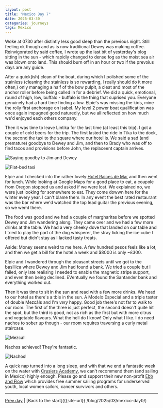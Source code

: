 ```yaml
---
layout: post
title: "Mexico Day 7"
date: 2025-03-30
categories: journeys
tags: Mexico
---
```


Woke at 0730 after distintly less good sleep than the previous night. Still feeling ok though and as is now traditional Dewey was making coffee. Reinvigorated by said coffee, I wrote up the last bit of yesterday's blog sitting in the sun - which rapidly changed to dense fog as the moist sea air was blown onto land. This should burn off in an hour or two if the prevoius days are any guide. 

After a quick(ish) clean of the boat, during which I polished some of the stainless (cleaning the stainless is so rewarding, I really should do it more often,) only managing a half of the bow pulpit, a cleat and most of the anchor roller before being called in for a debrief. We did a quick, emotional, round of high, low, buffalo - buffalo is the thing that suprised you. Everyone genuinely had a hard time finding a low. Elpie's was missing the kids, mine the rolly first anchorage on Isabel. My level 2 power boat qualification was once again impugned good naturedly, but we all reflected on how much we'd enjoyed each others company. 

Then it was time to leave Lintika for the last time (at least this trip). I got a couple of cold beers for the trip. The first lasted the ride in Tika to the dock, the second the taxi to the square where our hotel is. We said a sad (and premature) goodbye to Dewey and Jim, and then to Brady who was off to find tacos and provisions before John, the replaceent captain arrives.

![Saying goodby to Jim and Dewey]({{site-url}}/images/jim-and-dewey-taxi.jpg)

![Flat-bed taxi]({{site-url}}/images/flat-bed-taxi.jpg)

Elpie and I checked into the rather lovely [Hotel Raices de Mar](https://maps.app.goo.gl/eGrC4VVhnQgGmmwt8) and then went for lunch. While looking at Google Maps for a good place to eat, a coupole from Oregon stopped us and asked if we were lost. We explained no, we were just looking for somewhere to eat. They come dowwn here for the winter every year. I can't blame them. In any event the best rated restaurant was the bar where we'd watched the top lead guitar the previous evening, so we wemt there. 

The food was good and we had a couple of margharitas before we spotted Dewey and Jim wandering along. They came over and we had a few more drinks at the table. We had a very cheeky dove that landed on our table and I tried to play the part of the dog whisperer, the stray licking the ice cube I offered but didn't stay as I lacked tasty treats.

Aside: Money seems weird to me here. A few hundred pesos feels like a lot, and then we get a bill for the hotel a week and $8000 is only ~£300.  

Elpie and I wandered through the pleasant streets until we got to the basillica where Dewey and Jim had found a bank. We tried a couple but I failed, only late realising I needed to enable the magnetic stripe support, and even then being declined. EVentually we found the Santander bank and everything worked out. 

Then it was time to sit in the sun and read with a few more drinks. We head to our hotel as there's a tble in the sun. A Modelo Especial and a triple taster of double Mezcáls and I'm *very* happy. Good job there's not far to walk to our room. The first of the three is just perfect, the second doesn't quite hit the spot, but the third is good, not as rich as the first but with more citrus and vegetable flavours. What the hell do I know! Only what I like. I do need nachos to sober up though - our room requires traversing a curly metal staircase. 

![Mezcal!]({{site-url}}/images/mezcal-flite.jpg)

Nachos achieved! They're fantastic.

![Nachos!]({{site-url}}/images/nachos.jpg)

A quick nap turned into a long sleep, and with that we end a fantastic week on the water with [Crusiers Academy](https://www.cruisersacademy.com/), we can't recommend them (and sailing in Mexico) highly enough. Please go and support their new non-profit [Ebb and Flow](https://www.ebbandflow.org/) which provides free summer sailing programs for underserved youth, local women sailors, cancer survivors and others. 

---
[Prev day]({{site-url}}/blog/2025/03/mexico-day6/) | [Back to the start]({{site-url}} /blog/2025/03/mexico-day0/) 